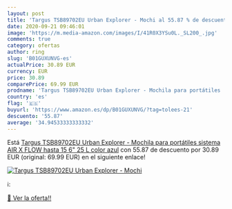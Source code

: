```yaml
---
layout: post
title: 'Targus TSB89702EU Urban Explorer - Mochi al 55.87 % de descuento'
date: 2020-09-21 09:46:01
image: 'https://m.media-amazon.com/images/I/41R0X3YSu0L._SL200_.jpg'
comments: true
category: ofertas
author: ring
slug: 'B01GUXUNVG-es'
actualPrice: 30.89 EUR
currency: EUR
price: 30.89
comparePrice: 69.99 EUR
prodname: 'Targus TSB89702EU Urban Explorer - Mochila para portátiles   sistema AIR X FLOW  hasta 15 6"  25 L   color azul'
country: 'es'
flag: '🇪🇸'
buyurl: 'https://www.amazon.es/dp/B01GUXUNVG/?tag=tolees-21'
descuento: '55.87'
average: '34.94533333333332'
---
```


Está [Targus TSB89702EU Urban Explorer - Mochila para portátiles   sistema AIR X FLOW  hasta 15 6"  25 L   color azul](https://www.amazon.es/dp/B01GUXUNVG/?tag=tolees-21) con 55.87 de descuento por 30.89 EUR (original: 69.99 EUR) en el siguiente enlace!

[![Targus TSB89702EU Urban Explorer - Mochi](https://m.media-amazon.com/images/I/41R0X3YSu0L._SL200_.jpg)](https://www.amazon.es/dp/B01GUXUNVG/?tag=tolees-21)

ℹ️:


[🛒 Ver la oferta!!](https://www.amazon.es/dp/B01GUXUNVG/?tag=tolees-21)
